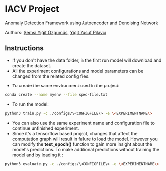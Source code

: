 # IACV Project
Anomaly Detection Framework using Autoencoder and Denoising Network

Authors: [Şemsi Yiğit Özgümüş](https://github.com/yigitozgumus), [Yiğit Yusuf Pilavcı](https://github.com/Y2P)


## Instructions
- If you don't have the data folder, in the first run model will download and create the dataset.
- All the experiment configurations and model parameters can be changed from the related config files.

* To create the same environment used in the project: 

```bash
conda create --name myenv --file spec-file.txt
```

* To run the model:

```bash
python3 train.py -c ./configs/\<CONFIGFILE\> -e \<EXPERIMENTNAME\>
```

* You can also use the same experiment name and configuration file to continue unfinished experiment.
* Since it's a tensorflow based project, changes that affect the computation graph will result in failure to load the model. However you can modify the **test_epoch()** function to gain more insight about the model's predictions. To make additional predictions without training the model and by loading it :
```bash
python3 evaluate.py -c ./configs/\<CONFIGFILE\> -e \<EXPERIMENTNAME\>
```

